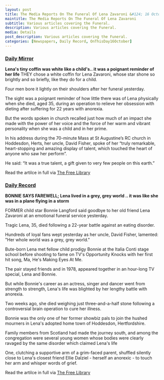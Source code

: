 ```yaml
---
layout: post
title: The Media Reports On The Funeral Of Lena Zavaroni &#124; 16 October 1999
maintitle: The Media Reports On The Funeral Of Lena Zavaroni
subtitle: Various articles covering the Funeral.
description: Various articles covering the Funeral.
media: Details
post_description: Various articles covering the Funeral.
categories: [Newspapers, Daily Record, OnThisDay16October]
---
```


<h3 id="daily-mirror"><a href="#daily-mirror">Daily Mirror</a></h3>
<Strong>Lena's tiny coffin was white like a child's.. it was a poignant reminder of her life</strong>
THEY chose a white coffin for Lena Zavaroni, whose star shone so brightly and so briefly, like they do for a child.

Four men bore it lightly on their shoulders after her funeral yesterday.

The sight was a poignant reminder of how little there was of Lena physically when she died, aged 35, during an operation to relieve her obsession with dieting after suffering for 22 years with anorexia.

But the words spoken in church recalled just how much of an impact she made with the power of her voice and the force of her warm and vibrant personality when she was a child and in her prime.

In his address during the 70-minute Mass at St Augustine’s RC church in Hoddesdon, Herts, her uncle, David Fisher, spoke of her “truly remarkable, heart-stopping and amazing display of talent, which touched the heart of anyone who saw her perform”.

He said: “It was a true talent, a gift given to very few people on this earth.”

Read the artilce in full via [The Free Library](https://www.thefreelibrary.com/Lena%27s+tiny+coffin+was+white+like+a+child%27s..+it+was+a+poignant...-a060333467)

<h3 id="daily-record"><a href="#daily-record">Daily Record</a></h3>
<strong>BONNIE SAYS FAREWELL; Lena lived in a grey, grey world .. it was like she was in a plane flying in a storm</strong>

FORMER child star Bonnie Langford said goodbye to her old friend Lena Zavaroni at an emotional funeral service yesterday.

Tragic Lena, 35, died following a 22-year battle against an eating disorder.

Hundreds of loyal fans wept yesterday as her uncle, David Fisher, lamented: "Her whole world was a grey, grey world."

Bute-born Lena met fellow child prodigy Bonnie at the Italia Conti stage school before shooting to fame on TV's Opportunity Knocks with her first hit song, Ma, He's Making Eyes At Me.

The pair stayed friends and in 1978, appeared together in an hour-long TV special, Lena and Bonnie.

But while Bonnie's career as an actress, singer and dancer went from strength to strength, Lena's life was blighted by her lengthy battle with anorexia.

Two weeks ago, she died weighing just three-and-a-half stone following a controversial brain operation to cure her illness.

Bonnie was the only one of her former showbiz pals to join the hushed mourners in Lena's adopted home town of Hoddesdon, Hertfordshire.

Family members from Scotland had made the journey south, and among the congregation were several young women whose bodies were clearly ravaged by the same disorder which claimed Lena's life

One, clutching a supportive arm of a grim-faced parent, shuffled silently close to Lena's closest friend Ellie Dalziel - herself an anorexic - to touch her arm and whisper words of grief.

Read the artilce in full via [The Free Library](https://www.thefreelibrary.com/BONNIE+SAYS+FAREWELL%3b+Lena+lived+in+a+grey%2c+grey+world+..+it+was+like...-a060329885)

